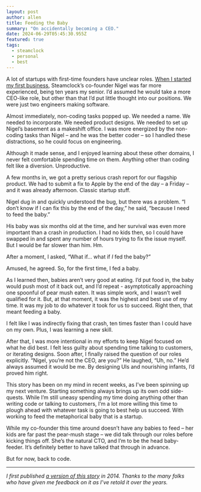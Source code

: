 ```yaml
---
layout: post
author: allen
title: Feeding the Baby
summary: "On accidentally becoming a CEO."
date: 2024-06-29T05:45:30.955Z
featured: true
tags:
  - steamclock
  - personal
  - best
---
```


A lot of startups with first-time founders have unclear roles. [When I started my first business](https://allenpike.com/2010/leaving-apple), Steamclock’s co-founder Nigel was far more experienced, being ten years my senior. I’d assumed he would take a more CEO-like role, but other than that I’d put little thought into our positions. We were just two engineers making software.

Almost immediately, non-coding tasks popped up. We needed a name. We needed to incorporate. We needed product designs. We needed to set up Nigel’s basement as a makeshift office. I was more energized by the non-coding tasks than Nigel – and he was the better coder – so I handled these distractions, so he could focus on engineering.

Although it made sense, and I enjoyed learning about these other domains, I never felt comfortable spending time on them. Anything other than coding felt like a diversion. Unproductive.

A few months in, we got a pretty serious crash report for our flagship product. We had to submit a fix to Apple by the end of the day – a Friday – and it was already afternoon. Classic startup stuff.

Nigel dug in and quickly understood the bug, but there was a problem. “I don’t know if I can fix this by the end of the day,” he said, “because I need to feed the baby.”

His baby was six months old at the time, and her survival was even more important than a crash in production. I had no kids then, so I could have swapped in and spent any number of hours trying to fix the issue myself. But I would be far slower than him. Hm.

After a moment, I asked, “What if… what if _I_ fed the baby?”

Amused, he agreed. So, for the first time, I fed a baby.

As I learned then, babies aren’t very good at eating. I’d put food in, the baby would push most of it back out, and I’d repeat - asymptotically approaching one spoonful of pear mush eaten. It was simple work, and I wasn’t well qualified for it. But, at that moment, it was the highest and best use of my time. It was my job to do whatever it took for us to succeed. Right then, that meant feeding a baby.

I felt like I was indirectly fixing that crash, ten times faster than I could have on my own. Plus, I was learning a new skill.

After that, I was more intentional in my efforts to keep Nigel focused on what he did best. I felt less guilty about spending time talking to customers, or iterating designs. Soon after, I finally raised the question of our roles explicitly. “Nigel, you’re not the CEO, are you?” He laughed, “Uh, no.” He’d always assumed it would be me. By designing UIs and nourishing infants, I’d proved him right.

This story has been on my mind in recent weeks, as I’ve been spinning up my next venture. Starting something always brings up its own odd side-quests. While I’m still uneasy spending my time doing anything other than writing code or talking to customers, I’m a lot more willing this time to plough ahead with whatever task is going to best help us succeed. With working to feed the metaphorical baby that is a startup.

While my co-founder this time around doesn’t have any babies to feed – her kids are far past the pear-mush stage – we did talk through our roles before kicking things off. She’s the natural CTO, and I’m to be the head baby-feeder. It’s definitely better to have talked that through in advance.

But for now, back to code.

---

_I first published [a version of this story](/2014/feeding-the-baby) in 2014. Thanks to the many folks who have given me feedback on it as I’ve retold it over the years._

